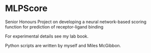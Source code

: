 # MLPScore
Senior Honours Project on developing a neural network-based scoring function for prediction of receptor-ligand binding

For experimental details see my lab book.

Python scripts are written by myself and Miles McGibbon.

